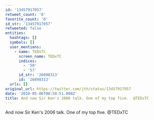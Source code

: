 ```yaml
---
id: '13457917057'
retweet_count: '0'
favorite_count: '0'
id_str: '13457917057'
retweeted: false
entities:
  hashtags: []
  symbols: []
  user_mentions:
    - name: TEDxTC
      screen_name: TEDxTC
      indices:
        - '50'
        - '57'
      id_str: '26898313'
      id: '26898313'
  urls: []
original_url: https://twitter.com/jth/status/13457917057
date: '2010-05-06T00:50:51.000Z'
title: And now Sir Ken's 2006 talk. One of my top five.  @TEDxTC
---
```


And now Sir Ken's 2006 talk. One of my top five.  @TEDxTC
